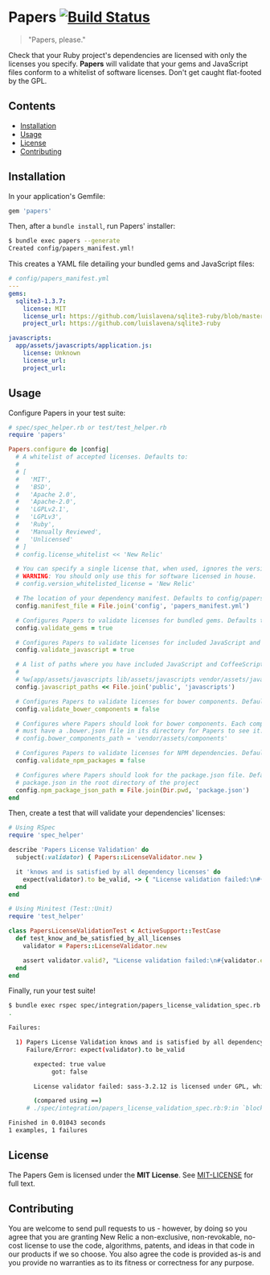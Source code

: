 # Papers [![Build Status](https://travis-ci.org/newrelic/papers.svg?branch=master)](https://travis-ci.org/newrelic/papers)

> "Papers, please."

Check that your Ruby project's dependencies are licensed with only the licenses you specify.  **Papers** will validate that your gems and JavaScript files conform to a whitelist of software licenses. Don't get caught flat-footed by the GPL.

## Contents

* [Installation](#installation)
* [Usage](#usage)
* [License](#license)
* [Contributing](#contributing)

## Installation

In your application's Gemfile:

```ruby
gem 'papers'
```

Then, after a `bundle install`, run Papers' installer:

```sh
$ bundle exec papers --generate
Created config/papers_manifest.yml!
```

This creates a YAML file detailing your bundled gems and JavaScript files:

```yaml
# config/papers_manifest.yml
---
gems:
  sqlite3-1.3.7:
    license: MIT
    license_url: https://github.com/luislavena/sqlite3-ruby/blob/master/LICENSE
    project_url: https://github.com/luislavena/sqlite3-ruby

javascripts:
  app/assets/javascripts/application.js:
    license: Unknown
    license_url:
    project_url:
```

## Usage

Configure Papers in your test suite:

```ruby
# spec/spec_helper.rb or test/test_helper.rb
require 'papers'

Papers.configure do |config|
  # A whitelist of accepted licenses. Defaults to:
  #
  # [
  #   'MIT',
  #   'BSD',
  #   'Apache 2.0',
  #   'Apache-2.0',
  #   'LGPLv2.1',
  #   'LGPLv3',
  #   'Ruby',
  #   'Manually Reviewed',
  #   'Unlicensed'
  # ]
  # config.license_whitelist << 'New Relic'

  # You can specify a single license that, when used, ignores the version. Defaults to nil.
  # WARNING: You should only use this for software licensed in house.
  # config.version_whitelisted_license = 'New Relic'

  # The location of your dependency manifest. Defaults to config/papers_manifest.yml
  config.manifest_file = File.join('config', 'papers_manifest.yml')

  # Configures Papers to validate licenses for bundled gems. Defaults to true.
  config.validate_gems = true

  # Configures Papers to validate licenses for included JavaScript and CoffeScript files. Defaults to true.
  config.validate_javascript = true

  # A list of paths where you have included JavaScript and CoffeeScript files. Defaults to:
  #
  # %w[app/assets/javascripts lib/assets/javascripts vendor/assets/javascripts]
  config.javascript_paths << File.join('public', 'javascripts')

  # Configures Papers to validate licenses for bower components. Defaults to false.
  config.validate_bower_components = false

  # Configures where Papers should look for bower components. Each component
  # must have a .bower.json file in its directory for Papers to see it.
  # config.bower_components_path = 'vendor/assets/components'

  # Configures Papers to validate licenses for NPM dependencies. Defaults to false.
  config.validate_npm_packages = false

  # Configures where Papers should look for the package.json file. Defaults to:
  # package.json in the root directory of the project
  config.npm_package_json_path = File.join(Dir.pwd, 'package.json')
end
```

Then, create a test that will validate your dependencies' licenses:

```ruby
# Using RSpec
require 'spec_helper'

describe 'Papers License Validation' do
  subject(:validator) { Papers::LicenseValidator.new }

  it 'knows and is satisfied by all dependency licenses' do
    expect(validator).to be_valid, -> { "License validation failed:\n#{validator.errors.join("\n")}" }
  end
end

# Using Minitest (Test::Unit)
require 'test_helper'

class PapersLicenseValidationTest < ActiveSupport::TestCase
  def test_know_and_be_satisfied_by_all_licenses
    validator = Papers::LicenseValidator.new

    assert validator.valid?, "License validation failed:\n#{validator.errors.join("\n")}"
  end
end
```

Finally, run your test suite!

```sh
$ bundle exec rspec spec/integration/papers_license_validation_spec.rb
.

Failures:

  1) Papers License Validation knows and is satisfied by all dependency licenses
     Failure/Error: expect(validator).to be_valid

       expected: true value
            got: false

       License validator failed: sass-3.2.12 is licensed under GPL, which is not whitelisted

       (compared using ==)
     # ./spec/integration/papers_license_validation_spec.rb:9:in `block (2 levels) in <top (required)>'

Finished in 0.01043 seconds
1 examples, 1 failures
```

## License

The Papers Gem is licensed under the __MIT License__.  See [MIT-LICENSE](https://github.com/newrelic/papers/blob/master/MIT-LICENSE) for full text.

## Contributing

You are welcome to send pull requests to us - however, by doing so you agree that you are granting New Relic a non-exclusive, non-revokable, no-cost license to use the code, algorithms, patents, and ideas in that code in our products if we so choose. You also agree the code is provided as-is and you provide no warranties as to its fitness or correctness for any purpose.
